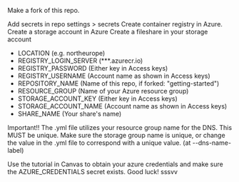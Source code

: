 Make a fork of this repo. 

Add secrets in repo settings > secrets
Create container registry in Azure.
Create a storage account in Azure
Create a fileshare in your storage account

* LOCATION (e.g. northeurope)
* REGISTRY_LOGIN_SERVER (***.azurecr.io)
* REGISTRY_PASSWORD (Either key in Access keys)
* REGISTRY_USERNAME (Account name as shown in Access keys)
* REPOSITORY_NAME (Name of this repo, if forked: "getting-started")
* RESOURCE_GROUP (Name of your Azure resource group)
* STORAGE_ACCOUNT_KEY (Either key in Access keys)
* STORAGE_ACCOUNT_NAME (Account name as shown in Access keys)
* SHARE_NAME (Your share's name)

Important!! The .yml file utilizes your resource group name for the DNS. This MUST be unique. Make sure the storage group name is unique, or change the value in the .yml file to correspond with a unique value. (at --dns-name-label)

Use the tutorial in Canvas to obtain your azure credentials and make sure the AZURE_CREDENTIALS secret exists. Good luck!
sssvv
